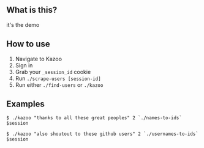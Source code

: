 ## What is this?

it's the demo

## How to use

1. Navigate to Kazoo
2. Sign in
3. Grab your `_session_id` cookie
4. Run `./scrape-users [session-id]`
5. Run either `./find-users` or `./kazoo`

## Examples

```
$ ./kazoo "thanks to all these great peoples" 2 `./names-to-ids` $session

$ ./kazoo "also shoutout to these github users" 2 `./usernames-to-ids` $session
```
